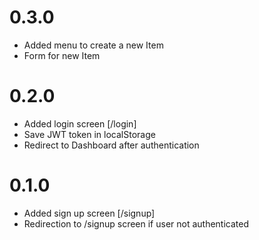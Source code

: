 # 0.3.0

- Added menu to create a new Item
- Form for new Item

# 0.2.0

- Added login screen [/login]
- Save JWT token in localStorage
- Redirect to Dashboard after authentication

# 0.1.0

- Added sign up screen [/signup]
- Redirection to /signup screen if user not authenticated